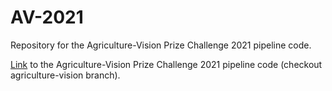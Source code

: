 # AV-2021
Repository for the Agriculture-Vision Prize Challenge 2021 pipeline code.

[Link](https://github.com/rpartsey/wfdetection20/tree/agriculture-vision) to the Agriculture-Vision Prize Challenge 2021 pipeline code (checkout agriculture-vision branch).
